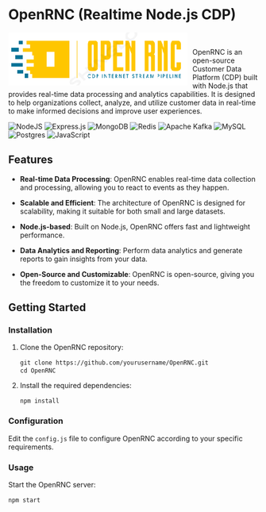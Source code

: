 # OpenRNC (Realtime Node.js CDP)

<img src="logo.png"
     alt="Markdown Monster icon"
     style="float: left; margin-right: 10px;" />
     <br> 

OpenRNC is an open-source Customer Data Platform (CDP) built with Node.js that provides real-time data processing and analytics capabilities. It is designed to help organizations collect, analyze, and utilize customer data in real-time to make informed decisions and improve user experiences.


![NodeJS](https://img.shields.io/badge/node.js-6DA55F?style=for-the-badge&logo=node.js&logoColor=white) ![Express.js](https://img.shields.io/badge/express.js-%23404d59.svg?style=for-the-badge&logo=express&logoColor=%2361DAFB) ![MongoDB](https://img.shields.io/badge/MongoDB-%234ea94b.svg?style=for-the-badge&logo=mongodb&logoColor=white) ![Redis](https://img.shields.io/badge/redis-%23DD0031.svg?style=for-the-badge&logo=redis&logoColor=white) ![Apache Kafka](https://img.shields.io/badge/Apache%20Kafka-000?style=for-the-badge&logo=apachekafka) ![MySQL](https://img.shields.io/badge/mysql-%2300f.svg?style=for-the-badge&logo=mysql&logoColor=white) ![Postgres](https://img.shields.io/badge/postgres-%23316192.svg?style=for-the-badge&logo=postgresql&logoColor=white) ![JavaScript](https://img.shields.io/badge/javascript-%23323330.svg?style=for-the-badge&logo=javascript&logoColor=%23F7DF1E)
## Features

- **Real-time Data Processing**: OpenRNC enables real-time data collection and processing, allowing you to react to events as they happen.

- **Scalable and Efficient**: The architecture of OpenRNC is designed for scalability, making it suitable for both small and large datasets.

- **Node.js-based**: Built on Node.js, OpenRNC offers fast and lightweight performance.

- **Data Analytics and Reporting**: Perform data analytics and generate reports to gain insights from your data.

- **Open-Source and Customizable**: OpenRNC is open-source, giving you the freedom to customize it to your needs.

## Getting Started

### Installation

1. Clone the OpenRNC repository:

   ```shell
   git clone https://github.com/yourusername/OpenRNC.git
   cd OpenRNC
   ```

2. Install the required dependencies:

   ```shell
   npm install
   ```

### Configuration

Edit the `config.js` file to configure OpenRNC according to your specific requirements.

### Usage

Start the OpenRNC server:

```shell
npm start
```
